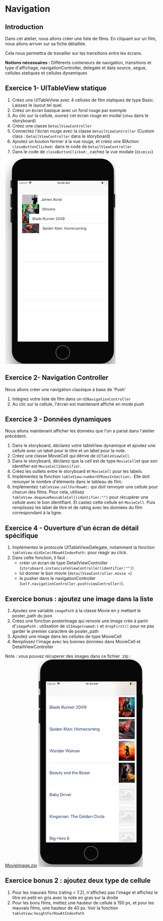 # Navigation

## Introduction

Dans cet atelier, nous allons créer une liste de films. En cliquant sur un film, nous allons arriver sur sa fiche détaillée.

Cela nous permettra de travailler sur les transitions entre les écrans.

**Notions nécessaires :** Différents conteneurs de navigation, transitions et type d'affichage, navigationController, delegate et data source, segue, cellules statiques et cellules dynamiques

## Exercice 1- UITableView statique

1. Créez une UITableView avec 4 cellules de film statiques de type Basic. Laissez le layout tel quel.
2. Créez un écran basique avec un fond rouge par exemple
3. Au clic sur la cellule, ouvrez cet écran rouge en modal (`show` dans le storyboard)
4. Créez une classe `DetailViewController`
5. Connectez l'écran rouge avec la classe `DetailViewController` (Custom class : `DetailViewController` dans le storyboard)
6. Ajoutez un bouton fermer à la vue rouge, et créez une IBAction `closeButtonClicked:` dans le code de `DetailViewController`
7. Dans le code de `closeButtonClicked:`, cachez la vue modale (`dismiss`)

![](/assets/Navigation_1.png)


## Exercice 2- Navigation Controller

Nous allons créer une navigation classique à base de 'Push'

1. Intégrez votre liste de film dans un `UINavigationController`
2. Au clic sur la cellule, l'écran est maintenant affiché en mode push

## Exercice 3 - Données dynamiques

Nous allons maintenant afficher les données que l'on a parsé dans l'atelier précédent.

1. Dans le storyboard, déclarez votre tableView dynamique et ajoutez une cellule avec un label pour le titre et un label pour la note.
2. Créez une classe MovieCell qui dérive de `UITableViewCell`.
3. Dans le storyboard, déclarez que la cell est de type `MovieCell`et que son identifier est `MovieCellIdentifier`.
4. Créez les outlets entre le storyboard et `MovieCell` pour les labels.
5. Implémentez la fonction `tableView:numberOfRowsInSection:`. Elle doit renvoyer le nombre d'éléments dans le tableau de film.
6. Implémentez `tableView:cellForRowAt:` qui doit renvoyer une cellule pour chacun des films. Pour cela, utilisez  `tableView.dequeueReusableCell(identifier:"")` pour récupérer une cellule avec le bon identifiant. Et castez cette cellule en `MovieCell`. Puis remplissez les label de titre et de rating avec les données du film correspondant à la ligne.


## Exercice 4 - Ouverture d'un écran de détail spécifique
1. Implémentez le protocole UITableViewDelegate, notamment la fonction `tableView:didSelectRowAtIndexPath:` pour réagir au click.
2. Dans cette fonction, il faut :
    * créer un écran de type DetailViewController (`storyboard.instanciateViewController(identifier:"")`)
    * lui donner le bon movie (`detailViewController.movie =`)
    * le pusher dans le navigationController (`self.navigationController.push(viewController)`).

## Exercice bonus : ajoutez une image dans la liste

1. Ajoutez une variable `imagePath` à la classe Movie en y mettant le poster_path du json
2. Créez une fonction posterImage qui renvoie une image crée à partir d'`imagePath` : utilisation de `UIImage(named:)` et `dropFirst()` pour ne pas garder le premier caractère de poster_path
2. Ajoutez une image dans les cellules de type MovieCell
3. Remplissez l'image avec les bonnes données dans MovieCell et DetailViewController

Note : vous pouvez récuperer des images dans ce fichier .zip : [MovieImage.zip](/tutorialFiles/MovieImage.zip)
![](/assets/Navigation_ListeDynamique.png)

## Exercice bonus 2 : ajoutez deux type de cellule
1. Pour les mauvais films (rating < 7.2), n'affichez pas l'image et affichez le titre en petit en gris avec la note en gras sur la droite
2. Pour les bons films, mettez une hauteur de cellule à 150 px, et pour les mauvais films, une hauteur de 40 px. Voir la fonction `tableView:heightForRowAtIndexPath`






